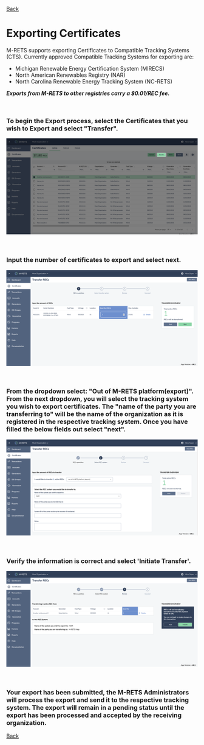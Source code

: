 [Back](https://mrets.github.io/Help/index)

# Exporting Certificates

M-RETS supports exporting Certificates to Compatible Tracking Systems (CTS). Currently approved Compatible Tracking Systems for exporting are:

-   Michigan Renewable Energy Certification System (MIRECS)
-   North American Renewables Registry (NAR)
-   North Carolina Renewable Energy Tracking System (NC-RETS)

***Exports from M-RETS to other registries carry a $0.01/REC fee.***

<br>

### To begin the Export process, select the Certificates that you wish to Export and select "Transfer".

![](https://github.com/markmrets/photos/blob/master/export%201%20.png?raw=true)

<br>

### Input the number of certificates to export and select next. 

![](https://github.com/markmrets/photos/blob/master/export%202.png?raw=true)


<br>

### From the dropdown select: "Out of M-RETS platform(export)". From the next dropdown, you will select the tracking system you wish to export certificates. The "name of the party you are transferring to" will be the name of the organization as it is registered in the respective tracking system. Once you have filled the below fields out select "next". 

![](https://github.com/markmrets/photos/blob/master/export%203.png?raw=true)


<br>

### Verify the information is correct and select 'Initiate Transfer'.

![](https://github.com/markmrets/photos/blob/master/export%204%20.png?raw=true)

<br>

### Your export has been submitted, the M-RETS Administrators will process the export and send it to the respective tracking system. The export will remain in a pending status until the export has been processed and accepted by the receiving organization.

[Back](https://mrets.github.io/Help/index)

